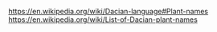 https://en.wikipedia.org/wiki/Dacian-language#Plant-names
https://en.wikipedia.org/wiki/List-of-Dacian-plant-names